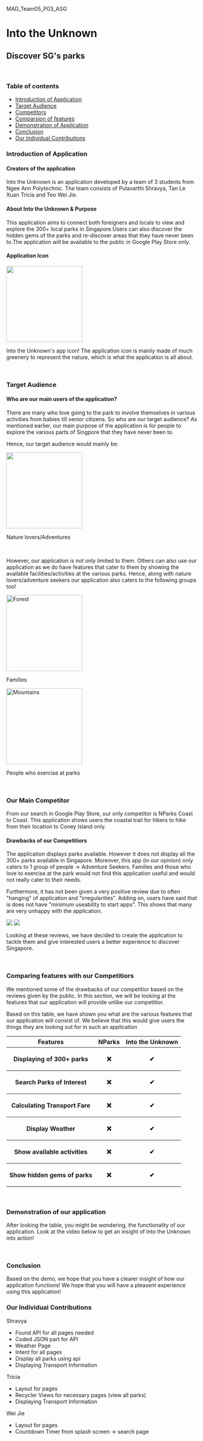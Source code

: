 <p>MAD_Team05_P03_ASG</p>

<h1>Into the Unknown</h1>
<h2>Discover SG's parks</h2>
  
<br>
  
<h3>Table of contents</h3>
<ul>
  <li><a href = "#intro">Introduction of Application</a></li>
  <li><a href = "#target">Target Audience</a></li>
  <li><a href = "#race">Competitors</a></li>
  <li><a href = "#features">Comparsion of features</a></li>
  <li><a href = "#demo">Demonstration of Application</a></li>
  <li><a href = "#conclude">Conclusion</a></li>
  <li><a href = "#contribute">Our Individual Contributions</a></li>
</ul>

<h3 id = "intro">Introduction of Application</h3>
<h4>Creators of the application</h4>
<p>Into the Unknown is an application developed by a team of 3 students from Ngee Ann Polytechnic. The team consists of Pulavarthi Shravya, Tan Le Xuan Tricia and Teo Wei Jie.</p>
<h4>About Into the Unknown & Purpose</h4>
<p>This application aims to connect both foreigners and locals to view and explore the 300+ local parks in Singapore.Users can also discover the hidden gems of the parks and re-discover areas that they have never been to.The application will be available to the public in Google Play Store only.</p>
<h4>Application Icon</h4>
<img src = "app icon.jpg" width = "200" height = "200">
<p>Into the Unknown's app icon! The application icon is mainly made of much greenery to represent the nature, which is what the application is all about.</p>

<br>

<h3 id = "target">Target Audience</h3>
<h4>Who are our main users of the application?</h4>
<p>There are many who love going to the park to involve themselves in various activities from babies till senior citizens. So who are our target audience? As mentioned earlier, our main purpose of the application is for people to explore the various parts of Singpore that they have never been to.</p>
<p>Hence, our target audience would mainly be:</p>
<img src = "natureLover.jpg" width = "200" height = "200">
<p>Nature lovers/Adventures</p>

<br>

<p>However, our application is not only limited to them. Others can also use our application as we do have features that cater to them by showing the available facilities/activities at the various parks. Hence, along with nature lovers/adventure seekers our application also caters to the following groups too!</p>
<img src="family.jpg" alt="Forest" width = "200" height = "200">
<p>Families</p>
<img src="exercise.jpg" alt="Mountains" width = "200" height = "200">
<p>People who exercise at parks</p>

<br>

<h3 id = "race">Our Main Competitor</h3>
<p>From our search in Google Play Store, our only competitor is NParks Coast to Coast. This application shows users the coastal trail for hikers to hike from their location to Coney Island only.</p>
<h4>Drawbacks of our Competitiors</h4>
<p>The application displays parks available. However it does not display all the 300+ parks available in Singapore. Moreover, this app (in our opinion) only caters to 1 group of people -> Adventure Seekers. Families and those who love to exercise at the park would not find this application useful and would not really cater to their needs.</p>
<p>Furthermore, it has not been given a very positive review due to often "hanging" of application and "irregularities". Adding on, users have said that is does not have "minimum useability to start apps". This shows that many are very unhappy with the application.</p>

<img src = "review1.jpg">
<img src = "review2.jpg">

<p>Looking at these reviews, we have decided to create the application to tackle them and give interested users a better experience to discover Singapore.</p>

<br>

<h3 id = "features">Comparing features with our Competitiors</h3>
<p>We mentioned some of the drawbacks of our competitior based on the reviews given by the public. In this section, we will be looking at the features that our application will provide unlike our competitior.</p>
<table>
  <tr>
    <th>Features</th>
    <th>NParks</th>
    <th>Into the Unknown</th>
  </tr>
  <tr>
    <th>Displaying of 300+ parks</th>
    <th><p>&#10060;</p></th>
    <th><p>&#10004</p></th>
  </tr>
  <tr>
    <th>Search Parks of Interest</th>
    <th><p>&#10060;</p></th>
    <th><p>&#10004</p></th>
  </tr>
  <tr>
    <th>Calculating Transport Fare</th>
    <th><p>&#10060;</p></th>
    <th><p>&#10004</p></th>
  </tr>
  <tr>
    <th>Display Weather</th>
    <th><p>&#10060;</p></th>
    <th><p>&#10004</p></th>
  </tr>
  <tr>
    <th>Show available activities</th>
    <th><p>&#10060;</p></th>
    <th><p>&#10004</p></th>
  </tr>
  <tr>
    <th>Show hidden gems of parks</th>
    <th><p>&#10060;</p></th>
    <th><p>&#10004</p></th>
  </tr>
  <p>Based on this table, we have shown you what are the various features that our application will consist of. We believe that this would give users the things they are looking out for in such an application</p>
</table>

<br>

<h3 id = "demo">Demonstration of our application</h3>
<p>After looking the table, you might be wondering, the functionality of our application. Look at the video below to get an insight of Into the Unknown into action!</p>

<br>

<h3 id = "conclude">Conclusion</h3>
<p>Based on the demo, we hope that you have a clearer insight of how our application functions! We hope that you will have a pleasent experience using this application!</p>

<h3 id = "contribute">Our Individual Contributions</h3>
<p>Shravya</p>
<ul>
  <li>Found API for all pages needed</li>
  <li>Coded JSON part for API</li>
  <li>Weather Page</li>
  <li>Intent for all pages</li>
  <li>Display all parks using api</li>
  <li>Displaying Transport Information</li>
 </ul>
 
 <p>Tricia</p>
<ul>
  <li>Layout for pages</li>
  <li>Recycler Views for necessary pages (view all parks)</li>
  <li>Displaying Transport Information</li>
 </ul>
 
  <p>Wei Jie</p>
<ul>
  <li>Layout for pages</li>
  <li>Countdown Timer from splash screen -> search page</li>
 </ul>
  
  
    

 
